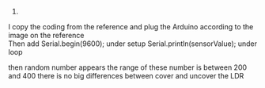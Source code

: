 1.
I copy the coding from the reference and plug the Arduino according to the image on the reference  
Then add  Serial.begin(9600); under setup
Serial.println(sensorValue); under loop

then random number appears 
the range of these number is between 200 and 400
there is no big differences between cover and uncover the LDR

